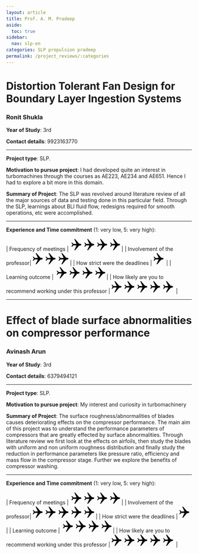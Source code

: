 ```yaml
---
layout: article
title: Prof. A. M. Pradeep
aside:
  toc: true
sidebar:
  nav: slp-en
categories: SLP propulsion pradeep
permalink: /project_reviews/:categories
---
```


# Distortion Tolerant Fan Design for Boundary Layer Ingestion Systems
### Ronit Shukla
**Year of Study**: 3rd

**Contact details**: 9923163770

---

**Project type**: SLP.

**Motivation to pursue project**: I had developed quite an interest in turbomachines through the courses as AE223, AE234 and AE651. Hence I had to explore a bit more in this domain.

**Summary of Project**: The SLP was revolved around literature review of all the major sources of data and testing done in this particular field. Through the SLP, learnings about BLI fluid flow, redesigns required for smooth operations, etc were accomplished.


---

**Experience and Time commitment** (1: very low, 5: very high):

[1]:<img src="/assets/plane3.png" width="35"/>

| Frequency of meetings	| <img src="/assets/plane3.png" width="35"/><img src="/assets/plane3.png" width="35"/><img src="/assets/plane3.png" width="35"/><img src="/assets/plane3.png" width="35"/>|
| Involvement of the professor|<img src="/assets/plane3.png" width="35"/><img src="/assets/plane3.png" width="35"/><img src="/assets/plane3.png" width="35"/>|
| How strict were the deadlines	|<img src="/assets/plane3.png" width="35"/> |
| Learning outcome | <img src="/assets/plane3.png" width="35"/><img src="/assets/plane3.png" width="35"/><img src="/assets/plane3.png" width="35"/><img src="/assets/plane3.png" width="35"/>|
| How likely are you to recommend working under this professor |<img src="/assets/plane3.png" width="35"/><img src="/assets/plane3.png" width="35"/><img src="/assets/plane3.png" width="35"/><img src="/assets/plane3.png" width="35"/><img src="/assets/plane3.png" width="35"/> |


---

# Effect of blade surface abnormalities on compressor performance
### Avinash Arun
**Year of Study**: 3rd

**Contact details**: 6379494121

---

**Project type**: SLP.

**Motivation to pursue project**: My interest and curiosity in turbomachinery 

**Summary of Project**: The surface roughness/abnormalities of blades causes deteriorating effects on the compressor performance. The main aim of this project was to understand the performance parameters of compressors that are greatly effected by surface abnormalities. Through literature review we first look at the effects on airfoils, then study the blades with uniform and non uniform roughness distribution and finally study the reduction in performance parameters like pressure ratio, efficiency and mass flow in the compressor stage. Further we explore the benefits of compressor washing.

---

**Experience and Time commitment** (1: very low, 5: very high):

[1]:<img src="/assets/plane3.png" width="35"/>

| Frequency of meetings	| <img src="/assets/plane3.png" width="35"/><img src="/assets/plane3.png" width="35"/><img src="/assets/plane3.png" width="35"/><img src="/assets/plane3.png" width="35"/>|
| Involvement of the professor|<img src="/assets/plane3.png" width="35"/><img src="/assets/plane3.png" width="35"/><img src="/assets/plane3.png" width="35"/><img src="/assets/plane3.png" width="35"/><img src="/assets/plane3.png" width="35"/>|
| How strict were the deadlines	|<img src="/assets/plane3.png" width="35"/> |
| Learning outcome | <img src="/assets/plane3.png" width="35"/><img src="/assets/plane3.png" width="35"/><img src="/assets/plane3.png" width="35"/><img src="/assets/plane3.png" width="35"/>|
| How likely are you to recommend working under this professor |<img src="/assets/plane3.png" width="35"/><img src="/assets/plane3.png" width="35"/><img src="/assets/plane3.png" width="35"/><img src="/assets/plane3.png" width="35"/><img src="/assets/plane3.png" width="35"/> |
